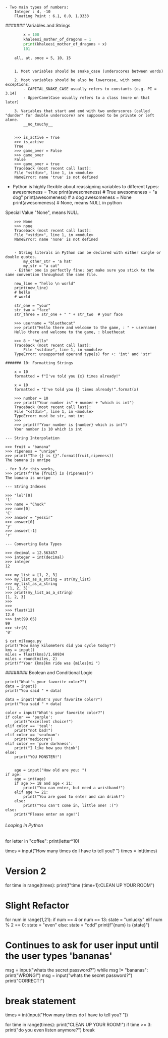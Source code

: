 
	- Two main types of numbers:
		Integer : 4, -10
		Floating Point : 6.1, 0.0, 1.3333


####### Variables and Strings

```python
		x = 100
		khaleesi_mother_of_dragons = 1
		print(khaleesi_mother_of_dragons + x)
		101
```
		all, at, once = 5, 10, 15


		1. Most variables should be snake_case (underscores between words)

		2. Most variables should be also be lowercase, with some exceptions:
			- CAPITAL_SNAKE_CASE usually refers to constants (e.g. PI = 3.14)
			- UpperCamelCase usually refers to a class (more on that later)

		3. Variables that start and end with two underscores (called "dunder" for double underscore) are supposed to be private or left alone.
			__no_touchy__


		>>> is_active = True
		>>> is_active
		True
		>>> game_over = False
		>>> game_over
		False
		>>> game_over = true
		Traceback (most recent call last):
		File "<stdin>", line 1, in <module>
		NameError: name 'true' is not defined


- Python is highly flexible about reassigning variables to different types:
	awesomeness = True
	print(awesomeness) # True
	awesomeness = "a dog"
	print(awesomeness) # a dog
	awesomeness = None
	print(awesomeness) # None, means NULL in python

Special Value "None", means NULL

		>>> None
		>>> none
		Traceback (most recent call last):
		File "<stdin>", line 1, in <module>
		NameError: name 'none' is not defined


		- String literals in Python can be declared with either single or double quotes.
			my_other_str = 'a hat'
			my_str = "a cat"
		- Either one is perfectly fine; but make sure you stick to the same convention throughout the same file.

		new_line = "hello \n world"
		print(new_line)
		# hello
		# world

		str_one = "your"
		str_two = "face"
		str_three = str_one + " " + str_two  # your face

		>>> username = "bluethecat"
		>>> print("Hello there and welcome to the game, : " + username)
		Hello there and welcome to the game, : bluethecat

        >>> 8 + "hello"
        Traceback (most recent call last):
            File "<stdin>", line 1, in <module>
        TypeError: unsupported operand type(s) for +: 'int' and 'str'

    ####### 10: Formatting Strings

    	x = 10
    	formatted = f"I've told you {x} times already!"

    	x = 10
		formatted = "I've told you {} times already!".format(x)

        >>> number = 10
        >>> print("Your number is" + number + "which is int")
        Traceback (most recent call last):
        File "<stdin>", line 1, in <module>
        TypeError: must be str, not int
        >>>
        >>> print(f"Your number is {number} which is int")
        Your number is 10 which is int

    --- String Interpolation

    >>> fruit = "banana"
    >>> ripeness = "unripe"
    >>> print("The {} is {}".format(fruit,ripeness))
    The banana is unripe

    - for 3.6+ this works,
    >>> print(f"The {fruit} is {ripeness}")
    The banana is unripe

    --- String Indexes

    >>> "lol"[0]
    'l'
    >>> name = "Chuck"
    >>> name[0]
    'C'
    >>> answer = "yessir"
    >>> answer[0]
    'y'
    >>> answer[-1]
    'r'

    --- Converting Data Types

    >>> decimal = 12.563457
    >>> integer = int(decimal)
    >>> integer
    12

    >>> my_list = [1, 2, 3]
    >>> my_list_as_a_string = str(my_list)
    >>> my_list_as_a_string
    '[1, 2, 3]'
    >>> print(my_list_as_a_string)
    [1, 2, 3]
    >>>
    >>>
    >>> float(12)
    12.0
    >>> int(99.65)
    99
    >>> str(8)
    '8'

    $ cat mileage.py
    print("How many kilometers did you cycle today?")
    kms = input()
    miles = float(kms)/1.60934
    miles = round(miles, 2)
    print(f"Your {kms}km ride was {miles}mi ")


######## Boolean and Conditional Logic

    print("What's your favorite color?")
    data = input()
    print("You said " + data)

    data = input("What's your favorite color?")
    print("You said " + data)

    color = input("What's your favorite color?")
    if color == 'purple':
    	print("excellent choice!")
    elif color == 'teal':
        print("not bad!")
    elif color == 'seafoam':
        print("mediocre")
    elif color == 'pure darkness':
        print("I like how you think")
    else:
    	print("YOU MONSTER!")


    	age = input("How old are you: ")
    if age:
    	age = int(age)
    	if age >= 18 and age < 21:
    		print("You can enter, but need a wristband!")
    	elif age >= 21:
    	    print("You are good to enter and can drink!")
    	else:
    		print("You can't come in, little one! :(")
    else:
    	print("Please enter an age!")


###### Looping in Python

for letter in "coffee":
	print(letter*10)


times = input("How many times do I have to tell you? ")
times = int(times)
# Version 2
for time in range(times):
	print(f"time {time+1}:CLEAN UP YOUR ROOM")


# Slight Refactor
for num in range(1,21):
	if num == 4 or num == 13:
		state = "unlucky"
	elif num % 2 == 0:
		state = "even"
	else:
		state = "odd"
	print(f"{num} is {state}")


# Continues to ask for user input until the user types 'bananas'
msg = input("whats the secret password?")
while msg != "bananas":
	print("WRONG!")
	msg = input("whats the secret password?")
print("CORRECT!")

# break statement
times = int(input("How many times do I have to tell you? "))

for time in range(times):
	print("CLEAN UP YOUR ROOM!")
	if time >= 3:
		print("do you even listen anymore?")
		break
